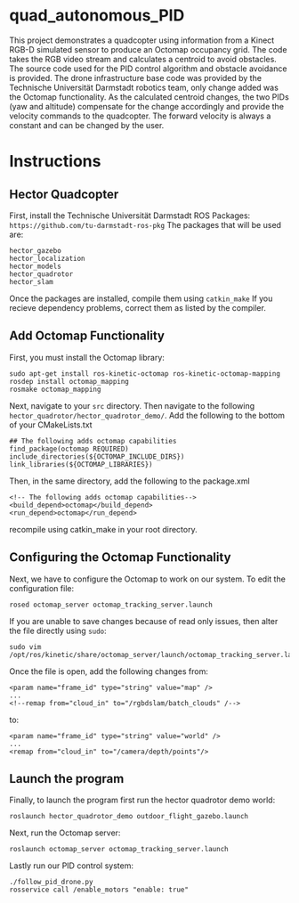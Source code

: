 # quad_autonomous_PID
This project demonstrates a quadcopter using information from a Kinect RGB-D simulated sensor to produce an Octomap occupancy grid. The code takes the RGB video stream and calculates a centroid to avoid obstacles. The source code used for the PID control algorithm and obstacle avoidance is provided. The drone infrastructure base code was provided by the Technische Universität Darmstadt robotics team, only change added was the Octomap functionality. As the calculated centroid changes, the two PIDs (yaw and altitude) compensate for the change accordingly and provide the velocity commands to the quadcopter. The forward velocity is always a constant and can be changed by the user.

# Instructions
## Hector Quadcopter 
First, install the Technische Universität Darmstadt ROS Packages:
`https://github.com/tu-darmstadt-ros-pkg`
The packages that will be used are:
```
hector_gazebo
hector_localization
hector_models
hector_quadrotor
hector_slam
```
Once the packages are installed, compile them using `catkin_make` 
If you recieve dependency problems, correct them as listed by the compiler.

## Add Octomap Functionality
First, you must install the Octomap library:
```
sudo apt-get install ros-kinetic-octomap ros-kinetic-octomap-mapping
rosdep install octomap_mapping
rosmake octomap_mapping
```
Next, navigate to your `src` directory. Then navigate to the following `hector_quadrotor/hector_quadrotor_demo/`. Add the following to the bottom of your CMakeLists.txt
```
## The following adds octomap capabilities
find_package(octomap REQUIRED)
include_directories(${OCTOMAP_INCLUDE_DIRS})
link_libraries(${OCTOMAP_LIBRARIES})
```
Then, in the same directory, add the following to the package.xml 
```
<!-- The following adds octomap capabilities-->
<build_depend>octomap</build_depend>
<run_depend>octomap</run_depend>
```
recompile using catkin_make in your root directory.

## Configuring the Octomap Functionality
Next, we have to configure the Octomap to work on our system. To edit the configuration file:
```
rosed octomap_server octomap_tracking_server.launch
```
If you are unable to save changes because of read only issues, then alter the file directly using `sudo`:
```
sudo vim /opt/ros/kinetic/share/octomap_server/launch/octomap_tracking_server.launch
```
Once the file is open, add the following changes from:
```
<param name="frame_id" type="string" value="map" />
...
<!--remap from="cloud_in" to="/rgbdslam/batch_clouds" /-->
```
to:
```
<param name="frame_id" type="string" value="world" />
...
<remap from="cloud_in" to="/camera/depth/points"/>
```
## Launch the program
Finally, to launch the program first run the hector quadrotor demo world:
```
roslaunch hector_quadrotor_demo outdoor_flight_gazebo.launch
```
Next, run the Octomap server:
```
roslaunch octomap_server octomap_tracking_server.launch 
```
Lastly run our PID control system:
```
./follow_pid_drone.py
rosservice call /enable_motors "enable: true"
```
